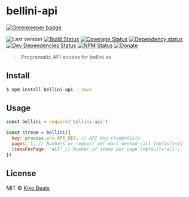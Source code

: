 # bellini-api

[![Greenkeeper badge](https://badges.greenkeeper.io/Kikobeats/bellini-api.svg)](https://greenkeeper.io/)

![Last version](https://img.shields.io/github/tag/Kikobeats/bellini-api.svg?style=flat-square)
[![Build Status](http://img.shields.io/travis/Kikobeats/bellini-api/master.svg?style=flat-square)](https://travis-ci.org/Kikobeats/bellini-api)
[![Coverage Status](https://img.shields.io/coveralls/Kikobeats/bellini-api.svg?style=flat-square)](https://coveralls.io/github/Kikobeats/bellini-api)
[![Dependency status](http://img.shields.io/david/Kikobeats/bellini-api.svg?style=flat-square)](https://david-dm.org/Kikobeats/bellini-api)
[![Dev Dependencies Status](http://img.shields.io/david/dev/Kikobeats/bellini-api.svg?style=flat-square)](https://david-dm.org/Kikobeats/bellini-api#info=devDependencies)
[![NPM Status](http://img.shields.io/npm/dm/bellini-api.svg?style=flat-square)](https://www.npmjs.org/package/bellini-api)
[![Donate](https://img.shields.io/badge/donate-paypal-blue.svg?style=flat-square)](https://paypal.me/Kikobeats)

> Programatic API access for bellini.es

## Install

```bash
$ npm install bellini-api --save
```

## Usage

```js
const bellini = require('bellini-api')

const stream = bellini({
  key: process.env.API_KEY, // API Key credentials
  pages: 1, // Numbers or request per each method call [default=1]
  itemsPerPage: 'all' // Number of items per page [default='all']
})
```

## License

MIT © [Kiko Beats](http://kikobeats.com)
